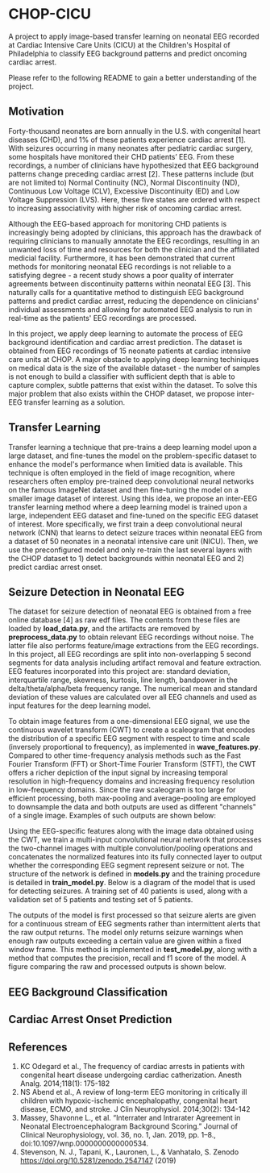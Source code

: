 # CHOP-CICU
A project to apply image-based transfer learning on neonatal EEG recorded at Cardiac Intensive Care Units (CICU) at the Children's Hospital of Philadelphia to classify EEG background patterns and predict oncoming cardiac arrest.

Please refer to the following README to gain a better understanding of the project.

## Motivation
Forty-thousand neonates are born annually in the U.S. with congenital heart diseases (CHD), and 1% of these patients experience cardiac arrest [1]. With seizures occurring in many neonates after pediatric cardiac surgery, some hospitals have monitored their CHD patients’ EEG. From these recordings, a number of clinicians have hypothesized that EEG background patterns change preceding cardiac arrest [2]. These patterns include (but are not limited to) Normal Continuity (NC), Normal Discontinuity (ND), Continuous Low Voltage (CLV), Excessive Discontinuity (ED) and Low Voltage Suppression (LVS). Here, these five states are ordered with respect to increasing associativity with higher risk of oncoming cardiac arrest.

Although the EEG-based approach for monitoring CHD patients is increasingly being adopted by clinicians, this approach has the drawback of requiring clinicians to manually annotate the EEG recordings, resulting in an unwanted loss of time and resources for both the clinician and the affiliated medicial facility. Furthermore, it has been demonstrated that current methods for monitoring neonatal EEG recordings is not reliable to a satisfying degree - a recent study shows a poor quality of interrater agreements between discontinuity patterns within neonatal EEG [3]. This naturally calls for a quantitative method to distinguish EEG background patterns and predict cardiac arrest, reducing the dependence on clinicians' individual assessments and allowing for automated EEG analysis to run in real-time as the patients' EEG recordings are processed.

In this project, we apply deep learning to automate the process of EEG background identification and cardiac arrest prediction. The dataset is obtained from EEG recordings of 15 neonate patients at cardiac intensive care units at CHOP. A major obstacle to applying deep learning techiniques on medical data is the size of the available dataset - the number of samples is not enough to build a classifier with sufficient depth that is able to capture complex, subtle patterns that exist within the dataset. To solve this major problem that also exists within the CHOP dataset, we propose inter-EEG transfer learning as a solution.

## Transfer Learning
Transfer learning a technique that pre-trains a deep learning model upon a large dataset, and fine-tunes the model on the problem-specific dataset to enhance the model's performance when limitied data is available. This technique is often employed in the field of image recognition, where researchers often employ pre-trained deep convolutional neural networks on the famous ImageNet dataset and then fine-tuning the model on a smaller image dataset of interest. Using this idea, we propose an inter-EEG transfer learning method where a deep learning model is trained upon a large, independent EEG dataset and fine-tuned on the specific EEG dataset of interest. More specifically, we first train a deep convolutional neural network (CNN) that learns to detect seizure traces within neonatal EEG from a dataset of 50 neonates in a neonatal intensive care unit (NICU). Then, we use the preconfigured model and only re-train the last several layers with the CHOP dataset to 1) detect backgrounds within neonatal EEG and 2) predict cardiac arrest onset.

## Seizure Detection in Neonatal EEG
The dataset for seizure detection of neonatal EEG is obtained from a free online database [4] as raw edf files. The contents from these files are loaded by **load_data.py**, and the artifacts are removed by **preprocess_data.py** to obtain relevant EEG recordings without noise. The latter file also performs feature/image extractions from the EEG recordings. In this project, all EEG recordings are split into non-overlapping 5 second segments for data analysis including artifact removal and feature extraction. EEG features incorporated into this project are: standard deviation, interquartile range, skewness, kurtosis, line length, bandpower in the delta/theta/alpha/beta frequency range. The numerical mean and standard deviation of these values are calculated over all EEG channels and used as input features for the deep learning model.

To obtain image features from a one-dimensional EEG signal, we use the continuous wavelet transform (CWT) to create a scaleogram that encodes the distribution of a specific EEG segment with respect to time and scale (inversely proportional to frequency), as implemented in **wave_features.py**. Compared to other time-frequency analysis methods such as the Fast Fourier Transform (FFT) or Short-Time Fourier Transform (STFT), the CWT offers a richer depiction of the input signal by increasing temporal resolution in high-frequency domains and increasing frequency resolution in low-frequency domains. Since the raw scaleogram is too large for efficient processing, both max-pooling and average-pooling are employed to downsample the data and both outputs are used as different "channels" of a single image. Examples of such outputs are shown below:

Using the EEG-specific features along with the image data obtained using the CWT, we train a multi-input convolutional neural network that processes the two-channel images with multiple convolution/pooling operations and concatenates the normalized features into its fully connected layer to output whether the corresponding EEG segment represent seizure or not. The structure of the network is defined in **models.py** and the training procedure is detailed in **train_model.py**. Below is a diagram of the model that is used for detecting seizures. A training set of 40 patients is used, along with a validation set of 5 patients and testing set of 5 patients.

The outputs of the model is first processed so that seizure alerts are given for a continuous stream of EEG segments rather than intermittent alerts that the raw output returns. The model only returns seizure warnings when enough raw outputs exceeding a certain value are given within a fixed window frame. This method is implemented in **test_model.py**, along with a method that computes the precision, recall and f1 score of the model. A figure comparing the raw and processed outputs is shown below.

## EEG Background Classification


## Cardiac Arrest Onset Prediction


## References
1.	KC Odegard et al., The frequency of cardiac arrests in patients with congenital heart disease undergoing cardiac catherization. Anesth Analg. 2014;118(1): 175-182
2.	NS Abend et al., A review of long-term EEG monitoring in critically ill children with hypoxic-ischemic encephalopathy, congenital heart disease, ECMO, and stroke. J Clin Neurophysiol. 2014;30(2): 134-142
3.  Massey, Shavonne L., et al. “Interrater and Intrarater Agreement in Neonatal Electroencephalogram Background Scoring.” Journal of Clinical Neurophysiology, vol. 36, no. 1, Jan. 2019, pp. 1–8., doi:10.1097/wnp.0000000000000534.
4.  Stevenson, N. J., Tapani, K., Lauronen, L., & Vanhatalo, S. Zenodo https://doi.org/10.5281/zenodo.2547147 (2019)
